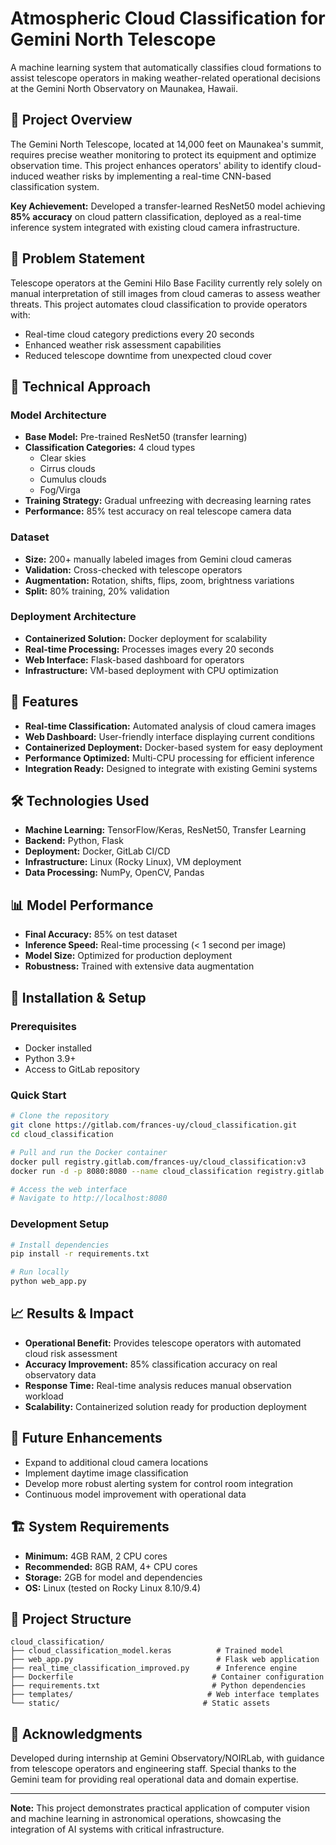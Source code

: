# Atmospheric Cloud Classification for Gemini North Telescope

A machine learning system that automatically classifies cloud formations to assist telescope operators in making weather-related operational decisions at the Gemini North Observatory on Maunakea, Hawaii.

## 🔭 Project Overview

The Gemini North Telescope, located at 14,000 feet on Maunakea's summit, requires precise weather monitoring to protect its equipment and optimize observation time. This project enhances operators' ability to identify cloud-induced weather risks by implementing a real-time CNN-based classification system.

**Key Achievement:** Developed a transfer-learned ResNet50 model achieving **85% accuracy** on cloud pattern classification, deployed as a real-time inference system integrated with existing cloud camera infrastructure.

## 🎯 Problem Statement

Telescope operators at the Gemini Hilo Base Facility currently rely solely on manual interpretation of still images from cloud cameras to assess weather threats. This project automates cloud classification to provide operators with:
- Real-time cloud category predictions every 20 seconds
- Enhanced weather risk assessment capabilities
- Reduced telescope downtime from unexpected cloud cover

## 🧠 Technical Approach

### Model Architecture
- **Base Model:** Pre-trained ResNet50 (transfer learning)
- **Classification Categories:** 4 cloud types
  - Clear skies
  - Cirrus clouds  
  - Cumulus clouds
  - Fog/Virga
- **Training Strategy:** Gradual unfreezing with decreasing learning rates
- **Performance:** 85% test accuracy on real telescope camera data

### Dataset
- **Size:** 200+ manually labeled images from Gemini cloud cameras
- **Validation:** Cross-checked with telescope operators
- **Augmentation:** Rotation, shifts, flips, zoom, brightness variations
- **Split:** 80% training, 20% validation

### Deployment Architecture
- **Containerized Solution:** Docker deployment for scalability
- **Real-time Processing:** Processes images every 20 seconds
- **Web Interface:** Flask-based dashboard for operators
- **Infrastructure:** VM-based deployment with CPU optimization

## 🚀 Features

- **Real-time Classification:** Automated analysis of cloud camera images
- **Web Dashboard:** User-friendly interface displaying current conditions
- **Containerized Deployment:** Docker-based system for easy deployment
- **Performance Optimized:** Multi-CPU processing for efficient inference
- **Integration Ready:** Designed to integrate with existing Gemini systems

## 🛠️ Technologies Used

- **Machine Learning:** TensorFlow/Keras, ResNet50, Transfer Learning
- **Backend:** Python, Flask
- **Deployment:** Docker, GitLab CI/CD
- **Infrastructure:** Linux (Rocky Linux), VM deployment
- **Data Processing:** NumPy, OpenCV, Pandas

## 📊 Model Performance

- **Final Accuracy:** 85% on test dataset
- **Inference Speed:** Real-time processing (< 1 second per image)
- **Model Size:** Optimized for production deployment
- **Robustness:** Trained with extensive data augmentation

## 🔧 Installation & Setup

### Prerequisites
- Docker installed
- Python 3.9+
- Access to GitLab repository

### Quick Start
```bash
# Clone the repository
git clone https://gitlab.com/frances-uy/cloud_classification.git
cd cloud_classification

# Pull and run the Docker container
docker pull registry.gitlab.com/frances-uy/cloud_classification:v3
docker run -d -p 8080:8080 --name cloud_classification registry.gitlab.com/frances-uy/cloud_classification:v3

# Access the web interface
# Navigate to http://localhost:8080
```

### Development Setup
```bash
# Install dependencies
pip install -r requirements.txt

# Run locally
python web_app.py
```

## 📈 Results & Impact

- **Operational Benefit:** Provides telescope operators with automated cloud risk assessment
- **Accuracy Improvement:** 85% classification accuracy on real observatory data
- **Response Time:** Real-time analysis reduces manual observation workload
- **Scalability:** Containerized solution ready for production deployment

## 🔮 Future Enhancements

- Expand to additional cloud camera locations
- Implement daytime image classification
- Develop more robust alerting system for control room integration
- Continuous model improvement with operational data

## 🏗️ System Requirements

- **Minimum:** 4GB RAM, 2 CPU cores
- **Recommended:** 8GB RAM, 4+ CPU cores
- **Storage:** 2GB for model and dependencies
- **OS:** Linux (tested on Rocky Linux 8.10/9.4)

## 📄 Project Structure

```
cloud_classification/
├── cloud_classification_model.keras          # Trained model
├── web_app.py                                # Flask web application
├── real_time_classification_improved.py      # Inference engine
├── Dockerfile                               # Container configuration
├── requirements.txt                         # Python dependencies
├── templates/                              # Web interface templates
└── static/                                # Static assets
```

## 👥 Acknowledgments

Developed during internship at Gemini Observatory/NOIRLab, with guidance from telescope operators and engineering staff. Special thanks to the Gemini team for providing real operational data and domain expertise.

---

**Note:** This project demonstrates practical application of computer vision and machine learning in astronomical operations, showcasing the integration of AI systems with critical infrastructure.